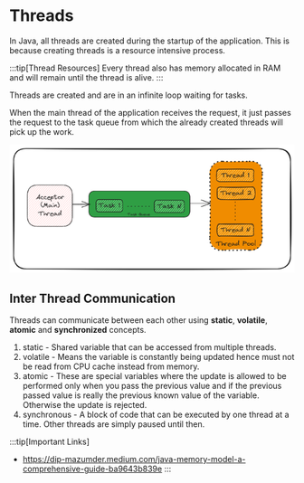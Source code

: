 # Threads

In Java, all threads are created during the startup of the application.
This is because creating threads is a resource intensive process.

:::tip[Thread Resources]
Every thread also has memory allocated in RAM
and will remain until the thread is alive.
:::

Threads are created and are in an infinite loop waiting for tasks.

When the main thread of the application receives the request, it just passes the request to the task queue from which the already created threads will pick up the work.

![thread pool](../../static/img/threads.excalidraw.png)

## Inter Thread Communication

Threads can communicate between each other using **static**, **volatile**, **atomic** and **synchronized** concepts.

1. static - Shared variable that can be accessed from multiple threads.
2. volatile - Means the variable is constantly being updated hence must not be read from CPU cache instead from memory.
3. atomic - These are special variables where the update is allowed to be performed only when you pass the previous value and
   if the previous passed value is really the previous known value of the variable. Otherwise the update is rejected.
4. synchronous - A block of code that can be executed by one thread at a time. Other threads are simply paused until then.

:::tip[Important Links]

-   https://dip-mazumder.medium.com/java-memory-model-a-comprehensive-guide-ba9643b839e
    :::
